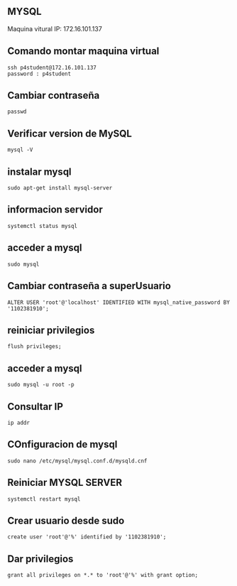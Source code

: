 ## MYSQL

Maquina vitural IP: 172.16.101.137

## Comando montar maquina virtual
```
ssh p4student@172.16.101.137
password : p4student

```
## Cambiar contraseña
```
passwd
```

##  Verificar version de MySQL
```
mysql -V
```

## instalar mysql
```
sudo apt-get install mysql-server
```
## informacion servidor
```
systemctl status mysql
```

## acceder a mysql
```
sudo mysql
```
## Cambiar contraseña a superUsuario
```
ALTER USER 'root'@'localhost' IDENTIFIED WITH mysql_native_password BY '1102381910';
```
## reiniciar privilegios
```
flush privileges;
```
## acceder a mysql
```
sudo mysql -u root -p
```
## Consultar IP
```
ip addr
```
## COnfiguracion de mysql
```
sudo nano /etc/mysql/mysql.conf.d/mysqld.cnf
```
## Reiniciar MYSQL SERVER
```
systemctl restart mysql
```
## Crear usuario desde sudo
```
create user 'root'@'%' identified by '1102381910';
```
## Dar privilegios
```
grant all privileges on *.* to 'root'@'%' with grant option;
```
